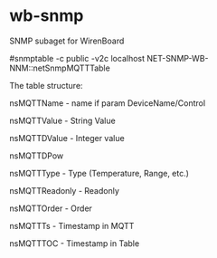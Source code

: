 # wb-snmp

SNMP subaget for WirenBoard

#snmptable -c public -v2c localhost NET-SNMP-WB-NNM::netSnmpMQTTTable

The table structure:

 nsMQTTName   - name if param DeviceName/Control
 
 nsMQTTValue  - String Value
 
 nsMQTTDValue - Integer value
 
 nsMQTTDPow 
 
 nsMQTTType -  Type (Temperature, Range, etc.)
 
 nsMQTTReadonly  - Readonly
 
 nsMQTTOrder - Order
 
 nsMQTTTs  - Timestamp in MQTT
 
 nsMQTTTOC - Timestamp in Table
 
 
